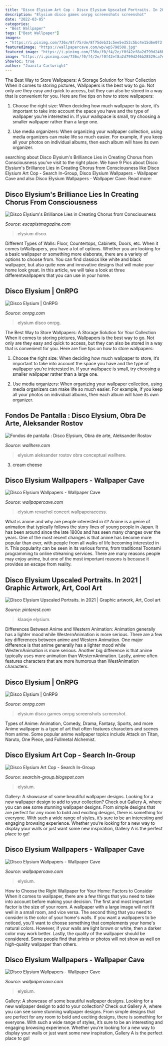 ```yaml
---
title: "Disco Elysium Art Cop - Disco Elysium Upscaled Portraits. In 2021"
description: "Elysium disco games onrpg screenshots screenshot"
date: "2022-03-05"
categories:
- "Best Wallpaper"
tags: ["Best Wallpaper"]
images:
- "https://i.pinimg.com/736x/8f/75/de/8f75deb31c5ee5e353c5bc4e15d6e073.jpg"
featuredImage: "https://wallpapercave.com/wp/wp5798508.jpg"
featured_image: "https://i.pinimg.com/736x/f0/f4/2e/f0f42ef8a2d799d246b28529ca7e9d34.jpg"
image: "https://i.pinimg.com/736x/f0/f4/2e/f0f42ef8a2d799d246b28529ca7e9d34.jpg"
ShowToc: true
author: "Juanita Cartwright"
---
```



The Best Way to Store Wallpapers: A Storage Solution for Your Collection
When it comes to storing pictures, Wallpapers is the best way to go. Not only are they easy and quick to access, but they can also be stored in a way that is convenient for you. Here are five tips on how to store wallpapers:
1) Choose the right size: When deciding how much wallpaper to store, it’s important to take into account the space you have and the type of wallpaper you’re interested in. If your wallspace is small, try choosing a smaller wallpaper rather than a large one.

2) Use media organizers: When organizing your wallpaper collection, using media organizers can make life so much easier. For example, if you keep all your photos on individual albums, then each album will have its own organizer.

	

		
searching about Disco Elysium&#039;s Brilliance Lies in Creating Chorus from Consciousness you've visit to the right place. We have 9 Pics about Disco Elysium&#039;s Brilliance Lies in Creating Chorus from Consciousness like Disco Elysium Art Cop - Search In-Group, Disco Elysium Wallpapers - Wallpaper Cave and also Disco Elysium Wallpapers - Wallpaper Cave. Read more:
		
    
## Disco Elysium&#039;s Brilliance Lies In Creating Chorus From Consciousness

<img loading=lazy src="https://cache.escapistmagazine.com/2020/01/depurple.jpg" onerror="this.onerror=null;this.src='https://tse3.mm.bing.net/th?id=OIP.nuEbH3nLBSgWOr3jnOKi8QHaEK&amp;pid=15.1';" alt="Disco Elysium&#039;s Brilliance Lies in Creating Chorus from Consciousness">

_Source: escapistmagazine.com_

>elysium disco. 

	

Different Types of Walls: Floor, Countertops, Cabinets, Doors, etc.
When it comes toWallpapers, you have a lot of options. Whether you are looking for a basic wallpaper or something more elaborate, there are a variety of options to choose from. You can find classics like white and black wallpaper, but also quite new and innovative designs that will make your home look great. In this article, we will take a look at three differentwallpapers that you can use in your home.

    
## Disco Elysium | OnRPG

<img loading=lazy src="http://www.onrpg.com/wp-content/gallery/Disco-Elysium/Disco-Elysium-Screenshot-1.jpg" onerror="this.onerror=null;this.src='https://tse1.mm.bing.net/th?id=OIP.e_9oK13kg1As3cLuJpCN6wHaEK&amp;pid=15.1';" alt="Disco Elysium | OnRPG">

_Source: onrpg.com_

>elysium disco onrpg. 

	

The Best Way to Store Wallpapers: A Storage Solution for Your Collection
When it comes to storing pictures, Wallpapers is the best way to go. Not only are they easy and quick to access, but they can also be stored in a way that is convenient for you. Here are five tips on how to store wallpapers:
1) Choose the right size: When deciding how much wallpaper to store, it’s important to take into account the space you have and the type of wallpaper you’re interested in. If your wallspace is small, try choosing a smaller wallpaper rather than a large one.

2) Use media organizers: When organizing your wallpaper collection, using media organizers can make life so much easier. For example, if you keep all your photos on individual albums, then each album will have its own organizer.

    
## Fondos De Pantalla : Disco Elysium, Obra De Arte, Aleksander Rostov

<img loading=lazy src="https://c.wallhere.com/photos/b9/a0/Disco_Elysium_artwork_Aleksander_Rostov_game_art_4K_concept_art_digital-1778721.jpg!d" onerror="this.onerror=null;this.src='https://tse4.mm.bing.net/th?id=OIP.kglLX-zB7WlFP6j_QvYCPwHaEK&amp;pid=15.1';" alt="Fondos de pantalla : Disco Elysium, Obra de arte, Aleksander Rostov">

_Source: wallhere.com_

>elysium aleksander rostov obra conceptual wallhere. 

	

3. cream cheese 

    
## Disco Elysium Wallpapers - Wallpaper Cave

<img loading=lazy src="https://wallpapercave.com/wp/wp5798571.jpg" onerror="this.onerror=null;this.src='https://tse3.mm.bing.net/th?id=OIP.usfNU4uscQfB1jo0MGRcsgHaEo&amp;pid=15.1';" alt="Disco Elysium Wallpapers - Wallpaper Cave">

_Source: wallpapercave.com_

>elysium revachol concert wallpaperaccess. 

	

What is anime and why are people interested in it?
Anime is a genre of animation that typically follows the story lines of young people in Japan. It has been around since the late 1800s and has seen many changes over the years. One of the most recent changes is that anime has become more popular than ever, with people from all walks of life becoming interested in it. This popularity can be seen in its various forms, from traditional Toonami programming to online streaming services. There are many reasons people may enjoy anime, but one of the most important reasons is because it provides an escape from reality.

    
## Disco Elysium Upscaled Portraits. In 2021 | Graphic Artwork, Art, Cool Art

<img loading=lazy src="https://i.pinimg.com/736x/8f/75/de/8f75deb31c5ee5e353c5bc4e15d6e073.jpg" onerror="this.onerror=null;this.src='https://tse3.mm.bing.net/th?id=OIP.dLTVmlJoGL_hF7hTcZqMDwHaKR&amp;pid=15.1';" alt="Disco Elysium Upscaled Portraits. in 2021 | Graphic artwork, Art, Cool art">

_Source: pinterest.com_

>klaasje elysium. 

	

Differences Between Anime and Western Animation: Animation generally has a lighter mood while WesternAnimation is more serious.
There are a few key differences between anime and Western Animation. One major difference is that anime generally has a lighter mood while WesternAnimation is more serious. Another big difference is that anime typically uses more animation than WesternAnimation. Lastly, anime often features characters that are more humorous than WestAnimation characters.

    
## Disco Elysium | OnRPG

<img loading=lazy src="https://www.onrpg.com/wp-content/gallery/Disco-Elysium/Disco-Elysium-Screenshot-5.jpg" onerror="this.onerror=null;this.src='https://tse4.mm.bing.net/th?id=OIP.6UjnHDC8HjiSCUE32vWWCgHaEK&amp;pid=15.1';" alt="Disco Elysium | OnRPG">

_Source: onrpg.com_

>elysium disco games onrpg screenshots screenshot. 

	

Types of Anime: Animation, Comedy, Drama, Fantasy, Sports, and more
Anime wallpaper is a type of art that often features characters and scenes from anime. Some popular anime wallpaper topics include Attack on Titan, Naruto, One Piece, and Fullmetal Alchemist.

    
## Disco Elysium Art Cop - Search In-Group

<img loading=lazy src="https://i.pinimg.com/736x/f0/f4/2e/f0f42ef8a2d799d246b28529ca7e9d34.jpg" onerror="this.onerror=null;this.src='https://tse4.mm.bing.net/th?id=OIP.x02UWRStDBjwFKnBwHoISQHaEK&amp;pid=15.1';" alt="Disco Elysium Art Cop - Search In-Group">

_Source: searchin-group.blogspot.com_

>elysium. 

	

Gallery: A showcase of some beautiful wallpaper designs.
Looking for a new wallpaper design to add to your collection? Check out Gallery A, where you can see some stunning wallpaper designs. From simple designs that are perfect for any room to bold and exciting designs, there is something for everyone. With such a wide range of styles, it’s sure to be an interesting and engaging browsing experience. Whether you’re looking for a new way to display your walls or just want some new inspiration, Gallery A is the perfect place to go!





	
	
    
## Disco Elysium Wallpapers - Wallpaper Cave

<img loading=lazy src="https://wallpapercave.com/wp/wp5798523.jpg" onerror="this.onerror=null;this.src='https://tse3.mm.bing.net/th?id=OIP.NwssOzn19LFicRHTYqvDSQHaEK&amp;pid=15.1';" alt="Disco Elysium Wallpapers - Wallpaper Cave">

_Source: wallpapercave.com_

>elysium. 

	

How to Choose the Right Wallpaper for Your Home: Factors to Consider
When it comes to wallpaper, there are a few things that you need to take into account before making your decision. The first and most important factor is the size of your room. A wallpaper with a large image will not fit well in a small room, and vice versa. 
The second thing that you need to consider is the color of your home's walls. If you want a wallpapers to be noticed, you'll want to choose something that complements your home's natural colors. However, if your walls are light brown or white, then a darker color may work better. 
Lastly, the quality of the wallpaper should be considered. Some people find that prints or photos will not show as well on high-quality wallpaper than others.

    
## Disco Elysium Wallpapers - Wallpaper Cave

<img loading=lazy src="https://wallpapercave.com/wp/wp5798508.jpg" onerror="this.onerror=null;this.src='https://tse4.mm.bing.net/th?id=OIP.FE4C18on-efDJ9d6W74ZjQHaEK&amp;pid=15.1';" alt="Disco Elysium Wallpapers - Wallpaper Cave">

_Source: wallpapercave.com_

>elysium. 

	

Gallery: A showcase of some beautiful wallpaper designs.
Looking for a new wallpaper design to add to your collection? Check out Gallery A, where you can see some stunning wallpaper designs. From simple designs that are perfect for any room to bold and exciting designs, there is something for everyone. With such a wide range of styles, it’s sure to be an interesting and engaging browsing experience. Whether you’re looking for a new way to display your walls or just want some new inspiration, Gallery A is the perfect place to go!





	
	
